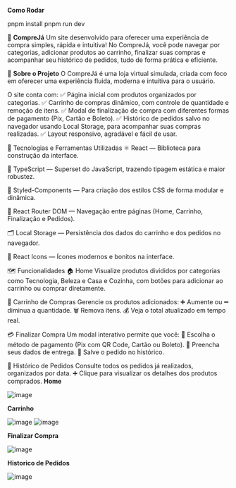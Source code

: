**Como Rodar**

pnpm install 
pnpm run dev

🛒 **CompreJá**
Um site desenvolvido para oferecer uma experiência de compra simples, rápida e intuitiva! No CompreJá, você pode navegar por categorias, adicionar produtos ao carrinho, finalizar suas compras e acompanhar seu histórico de pedidos, tudo de forma prática e eficiente.

🚀 **Sobre o Projeto**
O CompreJá é uma loja virtual simulada, criada com foco em oferecer uma experiência fluida, moderna e intuitiva para o usuário.

O site conta com:
✅ Página inicial com produtos organizados por categorias.
✅ Carrinho de compras dinâmico, com controle de quantidade e remoção de itens.
✅ Modal de finalização de compra com diferentes formas de pagamento (Pix, Cartão e Boleto).
✅ Histórico de pedidos salvo no navegador usando Local Storage, para acompanhar suas compras realizadas.
✅ Layout responsivo, agradável e fácil de usar.

🔧 Tecnologias e Ferramentas Utilizadas
⚛️ React — Biblioteca para construção da interface.

💙 TypeScript — Superset do JavaScript, trazendo tipagem estática e maior robustez.

🎨 Styled-Components — Para criação dos estilos CSS de forma modular e dinâmica.

🔗 React Router DOM — Navegação entre páginas (Home, Carrinho, Finalização e Pedidos).

🗂️ Local Storage — Persistência dos dados do carrinho e dos pedidos no navegador.

🎨 React Icons — Ícones modernos e bonitos na interface.

🗺️ Funcionalidades
🏠 Home
Visualize produtos divididos por categorias como Tecnologia, Beleza e Casa e Cozinha, com botões para adicionar ao carrinho ou comprar diretamente.

🛒 Carrinho de Compras
Gerencie os produtos adicionados:
➕ Aumente ou ➖ diminua a quantidade.
🗑️ Remova itens.
💰 Veja o total atualizado em tempo real.

💳 Finalizar Compra
Um modal interativo permite que você:
🔸 Escolha o método de pagamento (Pix com QR Code, Cartão ou Boleto).
🔸 Preencha seus dados de entrega.
🔸 Salve o pedido no histórico.

📑 Histórico de Pedidos
Consulte todos os pedidos já realizados, organizados por data.
➕ Clique para visualizar os detalhes dos produtos comprados.
**Home**

![image](https://github.com/user-attachments/assets/4ba8e756-5896-440e-bdb1-f047105e280e)

**Carrinho**

![image](https://github.com/user-attachments/assets/c0d51897-8490-4bd5-984e-3d6c1e633c3f)
![image](https://github.com/user-attachments/assets/ef7d581c-08d4-4ef8-84d7-d2e5602ea7be)


**Finalizar Compra**

![image](https://github.com/user-attachments/assets/70ec580c-66fa-4a49-8b53-27199e58cb19)

**Historico de Pedidos**

![image](https://github.com/user-attachments/assets/9995113a-2c48-4ec4-a77f-c093b19cda40)

